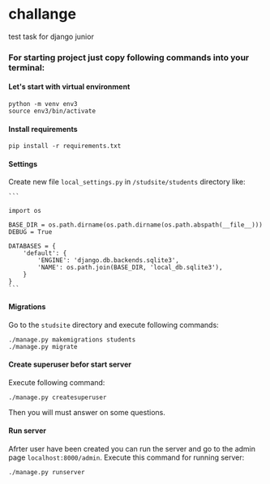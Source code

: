 # challange
test task for django junior

### For starting project just copy following commands into your terminal:


#### Let's start with virtual environment
  ```
  python -m venv env3
  source env3/bin/activate
  ```

#### Install requirements
  ```
  pip install -r requirements.txt
  ```
  
#### Settings
  Create new file `local_settings.py` in `/studsite/students` directory like:
    
    ```
    
    import os

    BASE_DIR = os.path.dirname(os.path.dirname(os.path.abspath(__file__)))
    DEBUG = True

    DATABASES = {
        'default': {
            'ENGINE': 'django.db.backends.sqlite3',
            'NAME': os.path.join(BASE_DIR, 'local_db.sqlite3'),
        }
    }
    ```
    
#### Migrations
  Go to the `studsite` directory and execute following commands:
  ```
  ./manage.py makemigrations students
  ./manage.py migrate 
  ```
  
#### Create superuser befor start server
  Execute following command:
  ```
  ./manage.py createsuperuser
  ```
  Then you will must answer on some questions.

#### Run server
  Afrter user have been created you can run the server and go to the admin page `localhost:8000/admin`.
  Execute this command for running server:
  ```
  ./manage.py runserver
  ```
